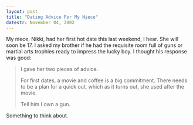 ```yaml
---
layout: post
title: "Dating Advice For My Niece"
datestr: November 04, 2002
---
```


My niece, Nikki, had her first hot date this last weekend, I hear. She will
soon be 17. I asked my brother if he had the requisite room full of guns or
martial arts trophies ready to impress the lucky boy. I thought his response
was good:

> I gave her two pieces of advice.
>
> For first dates, a movie and coffee is a big commitment. There needs
> to be a plan for a quick out, which as it turns out, she used after the
> movie.
>
> Tell him I own a gun.

Something to think about.